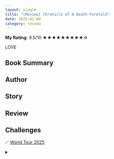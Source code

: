 ```yaml
---
layout: single
title: "[Review] Chronicle of A Death Foretold"
date: 2025-01-04
category: review
---
```


**My Rating**: 9.5/10 ★★★★★★★★★☆

LOVE

## Book Summary

## Author

## Story

## Review

## Challenges

<!-- TODO: link doesn't work -->

✅ [World Tour 2025](../challenge/2025-01-10-WT.markdown/)

<details>
  <summary></summary>
  Country: Columbia
</details>
